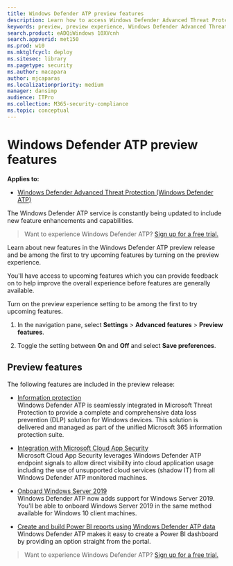 ```yaml
---
title: Windows Defender ATP preview features
description: Learn how to access Windows Defender Advanced Threat Protection preview features.
keywords: preview, preview experience, Windows Defender Advanced Threat Protection, features, updates
search.product: eADQiWindows 10XVcnh
search.appverid: met150
ms.prod: w10
ms.mktglfcycl: deploy
ms.sitesec: library
ms.pagetype: security
ms.author: macapara
author: mjcaparas
ms.localizationpriority: medium
manager: dansimp
audience: ITPro
ms.collection: M365-security-compliance 
ms.topic: conceptual
---
```


# Windows Defender ATP preview features

**Applies to:**
- [Windows Defender Advanced Threat Protection (Windows Defender ATP)](https://wincom.blob.core.windows.net/documents/Windows10_Commercial_Comparison.pdf)



The Windows Defender ATP service is constantly being updated to include new feature enhancements and capabilities.

>Want to experience Windows Defender ATP? [Sign up for a free trial.](https://www.microsoft.com/en-us/WindowsForBusiness/windows-atp?ocid=docs-wdatp-preview-abovefoldlink) 


Learn about new features in the Windows Defender ATP preview release and be among the first to try upcoming features by turning on the preview experience.

You'll have access to upcoming features which you can provide feedback on to help improve the overall experience before features are generally available.

Turn on the preview experience setting to be among the first to try upcoming features.

1. In the navigation pane, select **Settings** > **Advanced features** > **Preview features**.

2. Toggle the setting between **On** and **Off** and select **Save preferences**.

## Preview features
The following features are included in the preview release:

- [Information protection](information-protection-in-windows-overview.md)<br>
Windows Defender ATP is seamlessly integrated in Microsoft Threat Protection to provide a complete and comprehensive data loss prevention (DLP) solution for Windows devices. This solution is delivered and managed as part of the unified Microsoft 365 information protection suite. 

- [Integration with Microsoft Cloud App Security](microsoft-cloud-app-security-integration.md)<br>
Microsoft Cloud App Security leverages Windows Defender ATP endpoint signals to allow direct visibility into cloud application usage including the use of unsupported cloud services (shadow IT) from all Windows Defender ATP monitored machines.


- [Onboard Windows Server 2019](configure-server-endpoints-windows-defender-advanced-threat-protection.md#windows-server-version-1803-and-windows-server-2019) <br>
Windows Defender ATP now adds support for Windows Server 2019. You'll be able to onboard Windows Server 2019 in the same method available for Windows 10 client machines. 
 
- [Create and build Power BI reports using Windows Defender ATP data](powerbi-reports-windows-defender-advanced-threat-protection.md)<br>
Windows Defender ATP makes it easy to create a Power BI dashboard by providing an option straight from the portal. 


>Want to experience Windows Defender ATP? [Sign up for a free trial.](https://www.microsoft.com/en-us/WindowsForBusiness/windows-atp?ocid=docs-wdatp-preview-belowfoldlink)  

